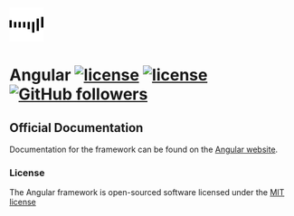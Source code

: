 [![](images/Line.gif)]()
# Angular [![license](https://img.shields.io/badge/rating-4.8-orange.svg?maxAge=2592000)](https://github.com/mehdizebarjadan) [![license](https://img.shields.io/github/license/mashape/apistatus.svg?maxAge=2592000)](https://github.com/mehdizebarjadan) [![GitHub followers](https://img.shields.io/github/followers/espadrine.svg?style=social&label=Follow&maxAge=2592000)](https://github.com/mehdizebarjadan)


## Official Documentation

Documentation for the framework can be found on the [Angular website](https://angular.io/docs/ts/latest/).

### License

The Angular framework is open-sourced software licensed under the [MIT license](https://angular.io/license)
